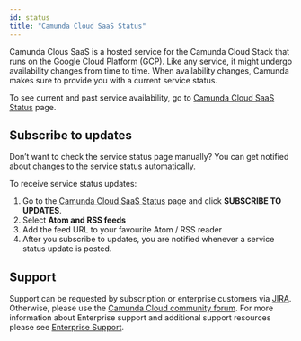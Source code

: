 ```yaml
---
id: status
title: "Camunda Cloud SaaS Status"
---
```


Camunda Clous SaaS is a hosted service for the Camunda Cloud Stack that runs on the Google Cloud Platform (GCP). Like any service, it might undergo availability changes from time to time. When availability changes, Camunda makes sure to provide you with a current service status.

To see current and past service availability, go to [Camunda Cloud SaaS Status](https://status.camunda.io) page.

## Subscribe to updates

Don’t want to check the service status page manually? You can get notified about changes to the service status automatically.

To receive service status updates:

1. Go to the [Camunda Cloud SaaS Status](https://status.camunda.io) page and click **SUBSCRIBE TO UPDATES**.
1. Select **Atom and RSS feeds**
1. Add the feed URL to your favourite Atom / RSS reader
1. After you subscribe to updates, you are notified whenever a service status update is posted.

## Support

Support can be requested by subscription or enterprise customers via [JIRA](https://jira.camunda.com/projects/SUPPORT/). Otherwise, please use the [Camunda Cloud community forum](https://forum.camunda.io/). For more information about Enterprise support and additional support resources please see [Enterprise Support](https://camunda.com/support/).
